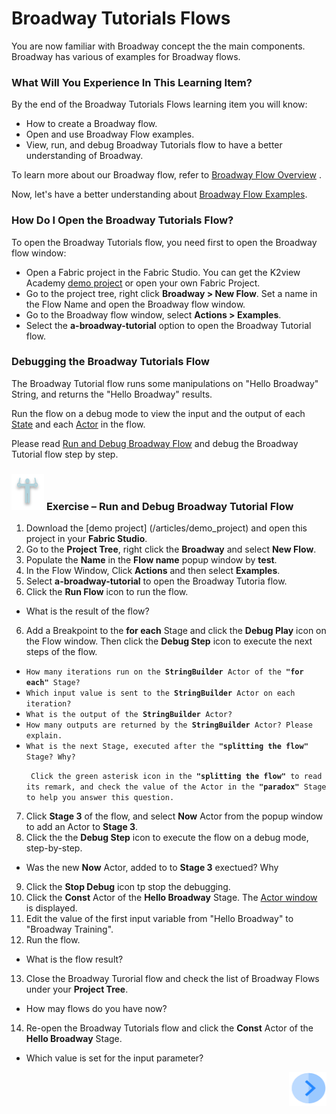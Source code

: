 # ­­Broadway Tutorials Flows

You are now familiar with Broadway concept the the main components. Broadway has various of examples for Broadway flows. 

### What Will You Experience In This Learning Item?

By the end of the Broadway Tutorials Flows learning item you will know:

- How to create a Broadway flow.
- Open and use Broadway Flow examples.
- View, run, and debug Broadway Tutorials flow to have a better understanding of Broadway.

To learn more about our Broadway flow, refer to [Broadway Flow Overview](/articles/99_Broadway/16_broadway_flow_overview.md) .

Now, let's have a better understanding about [Broadway Flow Examples](/articles/99_Broadway/17_tutorial_and_flow_examples.md).

### How Do I Open the Broadway Tutorials Flow?

To open the Broadway Tutorials flow, you need first  to open the Broadway flow window:

- Open a Fabric project in the Fabric Studio. You can get the K2view Academy [demo project](/articles/demo_project) or open your own Fabric Project.
- Go to the project tree, right click **Broadway > New Flow**. Set a name in the Flow Name and open the Broadway flow window.
- Go to the Broadway flow window, select **Actions > Examples**.
- Select the **a-broadway-tutorial** option to open the Broadway Tutorial flow.

### Debugging the Broadway Tutorials Flow

The Broadway Tutorial flow runs some manipulations on "Hello Broadway" String, and returns the "Hello Broadway" results.

Run the flow on a debug mode to view the input and the output of each [State](/articles/99_Broadway/19_broadway_flow_stages.md) and each [Actor](/articles/99_Broadway/03_broadway_actor.md) in the flow.

 Please read [Run and Debug Broadway Flow](/articles/99_Broadway/25_broadway_flow_window_run_and_debug_flow.md) and debug the Broadway Tutorial flow step by step.

###  ![](/academy/Training_Level_1/03_fabric_basic_LU/images/Exercise.png) **Exercise – Run and Debug Broadway Tutorial Flow**

1. Download the [demo project] (/articles/demo_project) and open this project in your **Fabric Studio**.
2. Go to the **Project Tree**, right click the **Broadway** and select **New Flow**.
2. Populate the **Name** in the **Flow name** popup window by **test**.
3. In the Flow Window, Click **Actions** and then select **Examples**.
4. Select **a-broadway-tutorial** to open the Broadway Tutoria flow.
5. Click the **Run Flow** icon to run the flow.

- What is the result of the flow? 

6. Add a Breakpoint to the **for each** Stage and click the **Debug Play** icon on the Flow window. Then click the **Debug Step** icon to execute the next steps of the flow. 

<ul>
<li><code>How many iterations run on the <strong>StringBuilder</strong> Actor of the <strong>"for each"</strong> Stage?</code></li>
<li><code>Which input value is sent to the <strong>StringBuilder</strong> Actor on each iteration?</code></li>
<li><code>What&nbsp;is the output of the <strong>StringBuilder</strong> Actor?&nbsp;</code></li>
<li><code>How many outputs are returned by the <strong>StringBuilder</strong> Actor? Please explain.</code></li>
<li><code>What is the next Stage, executed after the <strong>"splitting the flow"</strong> Stage? Why?&nbsp;<br /><p> Click the green asterisk icon in the <strong>"splitting the flow"</strong> to read its remark, and check the value of the Actor in the <strong>"paradox"</strong> Stage to help you answer this question.</code></li>
</ul>
  
 7. Click **Stage 3** of the flow, and select **Now** Actor from the popup window to add an Actor to **Stage 3**.
 8. Click the the **Debug Step** icon to execute the flow on a debug mode, step-by-step.
  - Was the new **Now** Actor, added to to **Stage 3** exectued? Why
  
9. Click the **Stop Debug** icon tp stop the debugging.
10. Click the **Const** Actor of the **Hello Broadway** Stage. The [Actor window](/articles/99_Broadway/03_broadway_actor.md#actor-window) is displayed.
11. Edit the value of the first input variable from "Hello Broadway" to "Broadway Training".
12. Run the flow.
- What is the flow result? 

13. Close the Broadway Turorial flow and check the list of Broadway Flows under your **Project Tree**.
- How may flows do you have now?

14. Re-open the Broadway Tutorials flow and click the **Const** Actor of the **Hello Broadway** Stage.
- Which value is set for the input parameter? 

[<img align="right" width="60" height="54" src="/articles/images/Next.png">](/academy/Training_Level_1/03_fabric_basic_LU/02_create_a_fabric_project.md)
